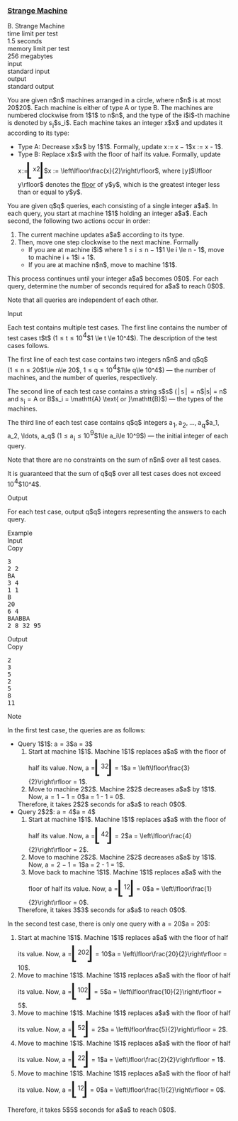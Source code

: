 <h3><a href="https://codeforces.com/contest/2156/problem/B" target="_blank" rel="noopener noreferrer">Strange Machine</a></h3>

<div class="header"><div class="title">B. Strange Machine</div><div class="time-limit"><div class="property-title">time limit per test</div>1.5 seconds</div><div class="memory-limit"><div class="property-title">memory limit per test</div>256 megabytes</div><div class="input-file input-standard"><div class="property-title">input</div>standard input</div><div class="output-file output-standard"><div class="property-title">output</div>standard output</div></div><div><p>   </p><p>You are given <span class="MathJax_Preview" style="color: inherit;"><span class="MJXp-math" id="MJXp-Span-1"><span class="MJXp-mi MJXp-italic" id="MJXp-Span-2">n</span></span></span>$n$ machines arranged in a circle, where <span class="MathJax_Preview" style="color: inherit;"><span class="MJXp-math" id="MJXp-Span-3"><span class="MJXp-mi MJXp-italic" id="MJXp-Span-4">n</span></span></span>$n$ is at most <span class="MathJax_Preview" style="color: inherit;"><span class="MJXp-math" id="MJXp-Span-5"><span class="MJXp-mn" id="MJXp-Span-6">20</span></span></span>$20$. Each machine is either of type <span class="tex-font-style-tt">A</span> or type <span class="tex-font-style-tt">B</span>. The machines are numbered clockwise from <span class="MathJax_Preview" style="color: inherit;"><span class="MJXp-math" id="MJXp-Span-7"><span class="MJXp-mn" id="MJXp-Span-8">1</span></span></span>$1$ to <span class="MathJax_Preview" style="color: inherit;"><span class="MJXp-math" id="MJXp-Span-9"><span class="MJXp-mi MJXp-italic" id="MJXp-Span-10">n</span></span></span>$n$, and the type of the <span class="MathJax_Preview" style="color: inherit;"><span class="MJXp-math" id="MJXp-Span-11"><span class="MJXp-mi MJXp-italic" id="MJXp-Span-12">i</span></span></span>$i$-th machine is denoted by <span class="MathJax_Preview" style="color: inherit;"><span class="MJXp-math" id="MJXp-Span-13"><span class="MJXp-msubsup" id="MJXp-Span-14"><span class="MJXp-mi MJXp-italic" id="MJXp-Span-15" style="margin-right: 0.05em;">s</span><span class="MJXp-mi MJXp-italic MJXp-script" id="MJXp-Span-16" style="vertical-align: -0.4em;">i</span></span></span></span>$s_i$. Each machine takes an integer <span class="MathJax_Preview" style="color: inherit;"><span class="MJXp-math" id="MJXp-Span-17"><span class="MJXp-mi MJXp-italic" id="MJXp-Span-18">x</span></span></span>$x$ and updates it according to its type:</p><ul> <li> Type <span class="tex-font-style-tt">A</span>: Decrease <span class="MathJax_Preview" style="color: inherit;"><span class="MJXp-math" id="MJXp-Span-19"><span class="MJXp-mi MJXp-italic" id="MJXp-Span-20">x</span></span></span>$x$ by <span class="MathJax_Preview" style="color: inherit;"><span class="MJXp-math" id="MJXp-Span-21"><span class="MJXp-mn" id="MJXp-Span-22">1</span></span></span>$1$. Formally, update <span class="MathJax_Preview" style="color: inherit;"><span class="MJXp-math" id="MJXp-Span-23"><span class="MJXp-mi MJXp-italic" id="MJXp-Span-24">x</span><span class="MJXp-mo" id="MJXp-Span-25" style="margin-left: 0.111em; margin-right: 0.167em;">:=</span><span class="MJXp-mi MJXp-italic" id="MJXp-Span-26">x</span><span class="MJXp-mo" id="MJXp-Span-27" style="margin-left: 0.267em; margin-right: 0.267em;">−</span><span class="MJXp-mn" id="MJXp-Span-28">1</span></span></span>$x := x - 1$. </li><li> Type <span class="tex-font-style-tt">B</span>: Replace <span class="MathJax_Preview" style="color: inherit;"><span class="MJXp-math" id="MJXp-Span-29"><span class="MJXp-mi MJXp-italic" id="MJXp-Span-30">x</span></span></span>$x$ with the floor of half its value. Formally, update <span class="MathJax_Preview" style="color: inherit;"><span class="MJXp-math" id="MJXp-Span-31"><span class="MJXp-mi MJXp-italic" id="MJXp-Span-32">x</span><span class="MJXp-mo" id="MJXp-Span-33" style="margin-left: 0.111em; margin-right: 0.167em;">:=</span><span class="MJXp-mrow" id="MJXp-Span-34"><span class="MJXp-mo" id="MJXp-Span-35" style="margin-left: 0em; margin-right: 0em; vertical-align: -0.5em;"><span class="MJXp-right MJXp-scale5" style="font-size: 3em; margin-left: -0.18em;">⌊</span></span><span class="MJXp-mfrac" id="MJXp-Span-36" style="vertical-align: 0.25em;"><span class="MJXp-box MJXp-script"><span class="MJXp-mi MJXp-italic" id="MJXp-Span-37">x</span></span><span class="MJXp-box" style="margin-top: -0.9em;"><span class="MJXp-denom"><span><span class="MJXp-rule" style="height: 1em; border-top: none; border-bottom: 1px solid; margin: 0.1em 0px;"></span></span><span><span class="MJXp-box MJXp-script"><span class="MJXp-mn" id="MJXp-Span-38">2</span></span></span></span></span></span><span class="MJXp-mo" id="MJXp-Span-39" style="margin-left: 0em; margin-right: 0em; vertical-align: -0.5em;"><span class="MJXp-right MJXp-scale5" style="font-size: 3em; margin-left: -0.18em;">⌋</span></span></span></span></span>$x := \left\lfloor\frac{x}{2}\right\rfloor$, where <span class="MathJax_Preview" style="color: inherit;"><span class="MJXp-math" id="MJXp-Span-40"><span class="MJXp-mo" id="MJXp-Span-41" style="margin-left: 0em; margin-right: 0em;">⌊</span><span class="MJXp-mi MJXp-italic" id="MJXp-Span-42">y</span><span class="MJXp-mo" id="MJXp-Span-43" style="margin-left: 0em; margin-right: 0em;">⌋</span></span></span>$\lfloor y\rfloor$ denotes the <a href="https://en.wikipedia.org/wiki/Floor_and_ceiling_functions">floor</a> of <span class="MathJax_Preview" style="color: inherit;"><span class="MJXp-math" id="MJXp-Span-44"><span class="MJXp-mi MJXp-italic" id="MJXp-Span-45">y</span></span></span>$y$, which is the greatest integer less than or equal to <span class="MathJax_Preview" style="color: inherit;"><span class="MJXp-math" id="MJXp-Span-46"><span class="MJXp-mi MJXp-italic" id="MJXp-Span-47">y</span></span></span>$y$.  </li></ul><p>You are given <span class="MathJax_Preview" style="color: inherit;"><span class="MJXp-math" id="MJXp-Span-48"><span class="MJXp-mi MJXp-italic" id="MJXp-Span-49">q</span></span></span>$q$ queries, each consisting of a single integer <span class="MathJax_Preview" style="color: inherit;"><span class="MJXp-math" id="MJXp-Span-50"><span class="MJXp-mi MJXp-italic" id="MJXp-Span-51">a</span></span></span>$a$. In each query, you start at machine <span class="MathJax_Preview" style="color: inherit;"><span class="MJXp-math" id="MJXp-Span-52"><span class="MJXp-mn" id="MJXp-Span-53">1</span></span></span>$1$ holding an integer <span class="MathJax_Preview" style="color: inherit;"><span class="MJXp-math" id="MJXp-Span-54"><span class="MJXp-mi MJXp-italic" id="MJXp-Span-55">a</span></span></span>$a$. Each second, the following two actions occur in order:</p><ol> <li> The current machine updates <span class="MathJax_Preview" style="color: inherit;"><span class="MJXp-math" id="MJXp-Span-56"><span class="MJXp-mi MJXp-italic" id="MJXp-Span-57">a</span></span></span>$a$ according to its type. </li><li> Then, move one step clockwise to the next machine. Formally <ul> <li> If you are at machine <span class="MathJax_Preview" style="color: inherit;"><span class="MJXp-math" id="MJXp-Span-58"><span class="MJXp-mi MJXp-italic" id="MJXp-Span-59">i</span></span></span>$i$ where <span class="MathJax_Preview" style="color: inherit;"><span class="MJXp-math" id="MJXp-Span-60"><span class="MJXp-mn" id="MJXp-Span-61">1</span><span class="MJXp-mo" id="MJXp-Span-62" style="margin-left: 0.333em; margin-right: 0.333em;">≤</span><span class="MJXp-mi MJXp-italic" id="MJXp-Span-63">i</span><span class="MJXp-mo" id="MJXp-Span-64" style="margin-left: 0.333em; margin-right: 0.333em;">≤</span><span class="MJXp-mi MJXp-italic" id="MJXp-Span-65">n</span><span class="MJXp-mo" id="MJXp-Span-66" style="margin-left: 0.267em; margin-right: 0.267em;">−</span><span class="MJXp-mn" id="MJXp-Span-67">1</span></span></span>$1 \le i \le n - 1$, move to machine <span class="MathJax_Preview" style="color: inherit;"><span class="MJXp-math" id="MJXp-Span-68"><span class="MJXp-mi MJXp-italic" id="MJXp-Span-69">i</span><span class="MJXp-mo" id="MJXp-Span-70" style="margin-left: 0.267em; margin-right: 0.267em;">+</span><span class="MJXp-mn" id="MJXp-Span-71">1</span></span></span>$i + 1$. </li><li> If you are at machine <span class="MathJax_Preview" style="color: inherit;"><span class="MJXp-math" id="MJXp-Span-72"><span class="MJXp-mi MJXp-italic" id="MJXp-Span-73">n</span></span></span>$n$, move to machine <span class="MathJax_Preview" style="color: inherit;"><span class="MJXp-math" id="MJXp-Span-74"><span class="MJXp-mn" id="MJXp-Span-75">1</span></span></span>$1$. </li></ul> </li></ol><p>This process continues until your integer <span class="MathJax_Preview" style="color: inherit;"><span class="MJXp-math" id="MJXp-Span-76"><span class="MJXp-mi MJXp-italic" id="MJXp-Span-77">a</span></span></span>$a$ becomes <span class="MathJax_Preview" style="color: inherit;"><span class="MJXp-math" id="MJXp-Span-78"><span class="MJXp-mn" id="MJXp-Span-79">0</span></span></span>$0$. For each query, determine the number of seconds required for <span class="MathJax_Preview" style="color: inherit;"><span class="MJXp-math" id="MJXp-Span-80"><span class="MJXp-mi MJXp-italic" id="MJXp-Span-81">a</span></span></span>$a$ to reach <span class="MathJax_Preview" style="color: inherit;"><span class="MJXp-math" id="MJXp-Span-82"><span class="MJXp-mn" id="MJXp-Span-83">0</span></span></span>$0$.</p><p>Note that all queries are independent of each other.</p></div><div class="input-specification"><div class="section-title">Input</div><p>Each test contains multiple test cases. The first line contains the number of test cases <span class="MathJax_Preview" style="color: inherit;"><span class="MJXp-math" id="MJXp-Span-84"><span class="MJXp-mi MJXp-italic" id="MJXp-Span-85">t</span></span></span>$t$ (<span class="MathJax_Preview" style="color: inherit;"><span class="MJXp-math" id="MJXp-Span-86"><span class="MJXp-mn" id="MJXp-Span-87">1</span><span class="MJXp-mo" id="MJXp-Span-88" style="margin-left: 0.333em; margin-right: 0.333em;">≤</span><span class="MJXp-mi MJXp-italic" id="MJXp-Span-89">t</span><span class="MJXp-mo" id="MJXp-Span-90" style="margin-left: 0.333em; margin-right: 0.333em;">≤</span><span class="MJXp-msubsup" id="MJXp-Span-91"><span class="MJXp-mn" id="MJXp-Span-92" style="margin-right: 0.05em;">10</span><span class="MJXp-mn MJXp-script" id="MJXp-Span-93" style="vertical-align: 0.5em;">4</span></span></span></span>$1 \le t \le 10^4$). The description of the test cases follows. </p><p>The first line of each test case contains two integers <span class="MathJax_Preview" style="color: inherit;"><span class="MJXp-math" id="MJXp-Span-94"><span class="MJXp-mi MJXp-italic" id="MJXp-Span-95">n</span></span></span>$n$ and <span class="MathJax_Preview" style="color: inherit;"><span class="MJXp-math" id="MJXp-Span-96"><span class="MJXp-mi MJXp-italic" id="MJXp-Span-97">q</span></span></span>$q$ (<span class="MathJax_Preview" style="color: inherit;"><span class="MJXp-math" id="MJXp-Span-98"><span class="MJXp-mn" id="MJXp-Span-99">1</span><span class="MJXp-mo" id="MJXp-Span-100" style="margin-left: 0.333em; margin-right: 0.333em;">≤</span><span class="MJXp-mi MJXp-italic" id="MJXp-Span-101">n</span><span class="MJXp-mo" id="MJXp-Span-102" style="margin-left: 0.333em; margin-right: 0.333em;">≤</span><span class="MJXp-mn" id="MJXp-Span-103">20</span></span></span>$1\le n\le 20$, <span class="MathJax_Preview" style="color: inherit;"><span class="MJXp-math" id="MJXp-Span-104"><span class="MJXp-mn" id="MJXp-Span-105">1</span><span class="MJXp-mo" id="MJXp-Span-106" style="margin-left: 0.333em; margin-right: 0.333em;">≤</span><span class="MJXp-mi MJXp-italic" id="MJXp-Span-107">q</span><span class="MJXp-mo" id="MJXp-Span-108" style="margin-left: 0.333em; margin-right: 0.333em;">≤</span><span class="MJXp-msubsup" id="MJXp-Span-109"><span class="MJXp-mn" id="MJXp-Span-110" style="margin-right: 0.05em;">10</span><span class="MJXp-mn MJXp-script" id="MJXp-Span-111" style="vertical-align: 0.5em;">4</span></span></span></span>$1\le q\le 10^4$) — the number of machines, and the number of queries, respectively.</p><p>The second line of each test case contains a string <span class="MathJax_Preview" style="color: inherit;"><span class="MJXp-math" id="MJXp-Span-112"><span class="MJXp-mi MJXp-italic" id="MJXp-Span-113">s</span></span></span>$s$ (<span class="MathJax_Preview" style="color: inherit;"><span class="MJXp-math" id="MJXp-Span-114"><span class="MJXp-mrow" id="MJXp-Span-115"><span class="MJXp-mo" id="MJXp-Span-116" style="margin-left: 0.167em; margin-right: 0.167em;">|</span></span><span class="MJXp-mi MJXp-italic" id="MJXp-Span-117">s</span><span class="MJXp-mrow" id="MJXp-Span-118"><span class="MJXp-mo" id="MJXp-Span-119" style="margin-left: 0.167em; margin-right: 0.167em;">|</span></span><span class="MJXp-mo" id="MJXp-Span-120" style="margin-left: 0.333em; margin-right: 0.333em;">=</span><span class="MJXp-mi MJXp-italic" id="MJXp-Span-121">n</span></span></span>$|s| = n$ and <span class="MathJax_Preview" style="color: inherit;"><span class="MJXp-math" id="MJXp-Span-122"><span class="MJXp-msubsup" id="MJXp-Span-123"><span class="MJXp-mi MJXp-italic" id="MJXp-Span-124" style="margin-right: 0.05em;">s</span><span class="MJXp-mi MJXp-italic MJXp-script" id="MJXp-Span-125" style="vertical-align: -0.4em;">i</span></span><span class="MJXp-mo" id="MJXp-Span-126" style="margin-left: 0.333em; margin-right: 0.333em;">=</span><span class="MJXp-mrow" id="MJXp-Span-127"><span class="MJXp-mi MJXp-mono" id="MJXp-Span-128">A</span></span><span class="MJXp-mtext" id="MJXp-Span-129"> or </span><span class="MJXp-mrow" id="MJXp-Span-130"><span class="MJXp-mi MJXp-mono" id="MJXp-Span-131">B</span></span></span></span>$s_i = \mathtt{A} \text{ or }\mathtt{B}$) — the types of the machines.</p><p>The third line of each test case contains <span class="MathJax_Preview" style="color: inherit;"><span class="MJXp-math" id="MJXp-Span-132"><span class="MJXp-mi MJXp-italic" id="MJXp-Span-133">q</span></span></span>$q$ integers <span class="MathJax_Preview" style="color: inherit;"><span class="MJXp-math" id="MJXp-Span-134"><span class="MJXp-msubsup" id="MJXp-Span-135"><span class="MJXp-mi MJXp-italic" id="MJXp-Span-136" style="margin-right: 0.05em;">a</span><span class="MJXp-mn MJXp-script" id="MJXp-Span-137" style="vertical-align: -0.4em;">1</span></span><span class="MJXp-mo" id="MJXp-Span-138" style="margin-left: 0em; margin-right: 0.222em;">,</span><span class="MJXp-msubsup" id="MJXp-Span-139"><span class="MJXp-mi MJXp-italic" id="MJXp-Span-140" style="margin-right: 0.05em;">a</span><span class="MJXp-mn MJXp-script" id="MJXp-Span-141" style="vertical-align: -0.4em;">2</span></span><span class="MJXp-mo" id="MJXp-Span-142" style="margin-left: 0em; margin-right: 0.222em;">,</span><span class="MJXp-mo" id="MJXp-Span-143" style="margin-left: 0em; margin-right: 0em;">…</span><span class="MJXp-mo" id="MJXp-Span-144" style="margin-left: 0em; margin-right: 0.222em;">,</span><span class="MJXp-msubsup" id="MJXp-Span-145"><span class="MJXp-mi MJXp-italic" id="MJXp-Span-146" style="margin-right: 0.05em;">a</span><span class="MJXp-mi MJXp-italic MJXp-script" id="MJXp-Span-147" style="vertical-align: -0.4em;">q</span></span></span></span>$a_1, a_2, \ldots, a_q$ (<span class="MathJax_Preview" style="color: inherit;"><span class="MJXp-math" id="MJXp-Span-148"><span class="MJXp-mn" id="MJXp-Span-149">1</span><span class="MJXp-mo" id="MJXp-Span-150" style="margin-left: 0.333em; margin-right: 0.333em;">≤</span><span class="MJXp-msubsup" id="MJXp-Span-151"><span class="MJXp-mi MJXp-italic" id="MJXp-Span-152" style="margin-right: 0.05em;">a</span><span class="MJXp-mi MJXp-italic MJXp-script" id="MJXp-Span-153" style="vertical-align: -0.4em;">i</span></span><span class="MJXp-mo" id="MJXp-Span-154" style="margin-left: 0.333em; margin-right: 0.333em;">≤</span><span class="MJXp-msubsup" id="MJXp-Span-155"><span class="MJXp-mn" id="MJXp-Span-156" style="margin-right: 0.05em;">10</span><span class="MJXp-mn MJXp-script" id="MJXp-Span-157" style="vertical-align: 0.5em;">9</span></span></span></span>$1\le a_i\le 10^9$) — the initial integer of each query.</p><p>Note that there are no constraints on the sum of <span class="MathJax_Preview" style="color: inherit;"><span class="MJXp-math" id="MJXp-Span-158"><span class="MJXp-mi MJXp-italic" id="MJXp-Span-159">n</span></span></span>$n$ over all test cases. </p><p>It is guaranteed that the sum of <span class="MathJax_Preview" style="color: inherit;"><span class="MJXp-math" id="MJXp-Span-160"><span class="MJXp-mi MJXp-italic" id="MJXp-Span-161">q</span></span></span>$q$ over all test cases does not exceed <span class="MathJax_Preview" style="color: inherit;"><span class="MJXp-math" id="MJXp-Span-162"><span class="MJXp-msubsup" id="MJXp-Span-163"><span class="MJXp-mn" id="MJXp-Span-164" style="margin-right: 0.05em;">10</span><span class="MJXp-mn MJXp-script" id="MJXp-Span-165" style="vertical-align: 0.5em;">4</span></span></span></span>$10^4$. </p></div><div class="output-specification"><div class="section-title">Output</div><p>For each test case, output <span class="MathJax_Preview" style="color: inherit;"><span class="MJXp-math" id="MJXp-Span-166"><span class="MJXp-mi MJXp-italic" id="MJXp-Span-167">q</span></span></span>$q$ integers representing the answers to each query.</p></div><div class="sample-tests"><div class="section-title">Example</div><div class="sample-test"><div class="input"><div class="title">Input<div title="Copy" data-clipboard-target="#id008377690976518045" id="id00018888943386419443" class="input-output-copier">Copy</div></div><pre id="id008377690976518045"><div class="test-example-line test-example-line-even test-example-line-0">3</div><div class="test-example-line test-example-line-odd test-example-line-1">2 2</div><div class="test-example-line test-example-line-odd test-example-line-1">BA</div><div class="test-example-line test-example-line-odd test-example-line-1">3 4</div><div class="test-example-line test-example-line-even test-example-line-2">1 1</div><div class="test-example-line test-example-line-even test-example-line-2">B</div><div class="test-example-line test-example-line-even test-example-line-2">20</div><div class="test-example-line test-example-line-odd test-example-line-3">6 4</div><div class="test-example-line test-example-line-odd test-example-line-3">BAABBA</div><div class="test-example-line test-example-line-odd test-example-line-3">2 8 32 95</div></pre></div><div class="output"><div class="title">Output<div title="Copy" data-clipboard-target="#id001797330364051697" id="id0023715342133277295" class="input-output-copier">Copy</div></div><pre id="id001797330364051697"><div class="test-example-line test-example-line-odd test-example-line-1">2</div><div class="test-example-line test-example-line-odd test-example-line-1">3</div><div class="test-example-line test-example-line-even test-example-line-2">5</div><div class="test-example-line test-example-line-odd test-example-line-3">2</div><div class="test-example-line test-example-line-odd test-example-line-3">5</div><div class="test-example-line test-example-line-odd test-example-line-3">8</div><div class="test-example-line test-example-line-odd test-example-line-3">11</div></pre></div></div></div><div class="note"><div class="section-title">Note</div><p>In the first test case, the queries are as follows:</p><ul> <li> Query <span class="MathJax_Preview" style="color: inherit;"><span class="MJXp-math" id="MJXp-Span-168"><span class="MJXp-mn" id="MJXp-Span-169">1</span></span></span>$1$: <span class="MathJax_Preview" style="color: inherit;"><span class="MJXp-math" id="MJXp-Span-170"><span class="MJXp-mi MJXp-italic" id="MJXp-Span-171">a</span><span class="MJXp-mo" id="MJXp-Span-172" style="margin-left: 0.333em; margin-right: 0.333em;">=</span><span class="MJXp-mn" id="MJXp-Span-173">3</span></span></span>$a = 3$ <ol> <li> Start at machine <span class="MathJax_Preview" style="color: inherit;"><span class="MJXp-math" id="MJXp-Span-174"><span class="MJXp-mn" id="MJXp-Span-175">1</span></span></span>$1$. Machine <span class="MathJax_Preview" style="color: inherit;"><span class="MJXp-math" id="MJXp-Span-176"><span class="MJXp-mn" id="MJXp-Span-177">1</span></span></span>$1$ replaces <span class="MathJax_Preview" style="color: inherit;"><span class="MJXp-math" id="MJXp-Span-178"><span class="MJXp-mi MJXp-italic" id="MJXp-Span-179">a</span></span></span>$a$ with the floor of half its value. Now, <span class="MathJax_Preview" style="color: inherit;"><span class="MJXp-math" id="MJXp-Span-180"><span class="MJXp-mi MJXp-italic" id="MJXp-Span-181">a</span><span class="MJXp-mo" id="MJXp-Span-182" style="margin-left: 0.333em; margin-right: 0.333em;">=</span><span class="MJXp-mrow" id="MJXp-Span-183"><span class="MJXp-mo" id="MJXp-Span-184" style="margin-left: 0em; margin-right: 0em; vertical-align: -0.5em;"><span class="MJXp-right MJXp-scale5" style="font-size: 3em; margin-left: -0.18em;">⌊</span></span><span class="MJXp-mfrac" id="MJXp-Span-185" style="vertical-align: 0.25em;"><span class="MJXp-box MJXp-script"><span class="MJXp-mn" id="MJXp-Span-186">3</span></span><span class="MJXp-box" style="margin-top: -0.9em;"><span class="MJXp-denom"><span><span class="MJXp-rule" style="height: 1em; border-top: none; border-bottom: 1px solid; margin: 0.1em 0px;"></span></span><span><span class="MJXp-box MJXp-script"><span class="MJXp-mn" id="MJXp-Span-187">2</span></span></span></span></span></span><span class="MJXp-mo" id="MJXp-Span-188" style="margin-left: 0em; margin-right: 0em; vertical-align: -0.5em;"><span class="MJXp-right MJXp-scale5" style="font-size: 3em; margin-left: -0.18em;">⌋</span></span></span><span class="MJXp-mo" id="MJXp-Span-189" style="margin-left: 0.333em; margin-right: 0.333em;">=</span><span class="MJXp-mn" id="MJXp-Span-190">1</span></span></span>$a = \left\lfloor\frac{3}{2}\right\rfloor = 1$. </li><li> Move to machine <span class="MathJax_Preview" style="color: inherit;"><span class="MJXp-math" id="MJXp-Span-191"><span class="MJXp-mn" id="MJXp-Span-192">2</span></span></span>$2$. Machine <span class="MathJax_Preview" style="color: inherit;"><span class="MJXp-math" id="MJXp-Span-193"><span class="MJXp-mn" id="MJXp-Span-194">2</span></span></span>$2$ decreases <span class="MathJax_Preview" style="color: inherit;"><span class="MJXp-math" id="MJXp-Span-195"><span class="MJXp-mi MJXp-italic" id="MJXp-Span-196">a</span></span></span>$a$ by <span class="MathJax_Preview" style="color: inherit;"><span class="MJXp-math" id="MJXp-Span-197"><span class="MJXp-mn" id="MJXp-Span-198">1</span></span></span>$1$. Now, <span class="MathJax_Preview" style="color: inherit;"><span class="MJXp-math" id="MJXp-Span-199"><span class="MJXp-mi MJXp-italic" id="MJXp-Span-200">a</span><span class="MJXp-mo" id="MJXp-Span-201" style="margin-left: 0.333em; margin-right: 0.333em;">=</span><span class="MJXp-mn" id="MJXp-Span-202">1</span><span class="MJXp-mo" id="MJXp-Span-203" style="margin-left: 0.267em; margin-right: 0.267em;">−</span><span class="MJXp-mn" id="MJXp-Span-204">1</span><span class="MJXp-mo" id="MJXp-Span-205" style="margin-left: 0.333em; margin-right: 0.333em;">=</span><span class="MJXp-mn" id="MJXp-Span-206">0</span></span></span>$a = 1 - 1 = 0$. </li></ol> Therefore, it takes <span class="MathJax_Preview" style="color: inherit;"><span class="MJXp-math" id="MJXp-Span-207"><span class="MJXp-mn" id="MJXp-Span-208">2</span></span></span>$2$ seconds for <span class="MathJax_Preview" style="color: inherit;"><span class="MJXp-math" id="MJXp-Span-209"><span class="MJXp-mi MJXp-italic" id="MJXp-Span-210">a</span></span></span>$a$ to reach <span class="MathJax_Preview" style="color: inherit;"><span class="MJXp-math" id="MJXp-Span-211"><span class="MJXp-mn" id="MJXp-Span-212">0</span></span></span>$0$.</li><li> Query <span class="MathJax_Preview" style="color: inherit;"><span class="MJXp-math" id="MJXp-Span-213"><span class="MJXp-mn" id="MJXp-Span-214">2</span></span></span>$2$: <span class="MathJax_Preview" style="color: inherit;"><span class="MJXp-math" id="MJXp-Span-215"><span class="MJXp-mi MJXp-italic" id="MJXp-Span-216">a</span><span class="MJXp-mo" id="MJXp-Span-217" style="margin-left: 0.333em; margin-right: 0.333em;">=</span><span class="MJXp-mn" id="MJXp-Span-218">4</span></span></span>$a = 4$ <ol> <li> Start at machine <span class="MathJax_Preview" style="color: inherit;"><span class="MJXp-math" id="MJXp-Span-219"><span class="MJXp-mn" id="MJXp-Span-220">1</span></span></span>$1$. Machine <span class="MathJax_Preview" style="color: inherit;"><span class="MJXp-math" id="MJXp-Span-221"><span class="MJXp-mn" id="MJXp-Span-222">1</span></span></span>$1$ replaces <span class="MathJax_Preview" style="color: inherit;"><span class="MJXp-math" id="MJXp-Span-223"><span class="MJXp-mi MJXp-italic" id="MJXp-Span-224">a</span></span></span>$a$ with the floor of half its value. Now, <span class="MathJax_Preview" style="color: inherit;"><span class="MJXp-math" id="MJXp-Span-225"><span class="MJXp-mi MJXp-italic" id="MJXp-Span-226">a</span><span class="MJXp-mo" id="MJXp-Span-227" style="margin-left: 0.333em; margin-right: 0.333em;">=</span><span class="MJXp-mrow" id="MJXp-Span-228"><span class="MJXp-mo" id="MJXp-Span-229" style="margin-left: 0em; margin-right: 0em; vertical-align: -0.5em;"><span class="MJXp-right MJXp-scale5" style="font-size: 3em; margin-left: -0.18em;">⌊</span></span><span class="MJXp-mfrac" id="MJXp-Span-230" style="vertical-align: 0.25em;"><span class="MJXp-box MJXp-script"><span class="MJXp-mn" id="MJXp-Span-231">4</span></span><span class="MJXp-box" style="margin-top: -0.9em;"><span class="MJXp-denom"><span><span class="MJXp-rule" style="height: 1em; border-top: none; border-bottom: 1px solid; margin: 0.1em 0px;"></span></span><span><span class="MJXp-box MJXp-script"><span class="MJXp-mn" id="MJXp-Span-232">2</span></span></span></span></span></span><span class="MJXp-mo" id="MJXp-Span-233" style="margin-left: 0em; margin-right: 0em; vertical-align: -0.5em;"><span class="MJXp-right MJXp-scale5" style="font-size: 3em; margin-left: -0.18em;">⌋</span></span></span><span class="MJXp-mo" id="MJXp-Span-234" style="margin-left: 0.333em; margin-right: 0.333em;">=</span><span class="MJXp-mn" id="MJXp-Span-235">2</span></span></span>$a = \left\lfloor\frac{4}{2}\right\rfloor = 2$. </li><li> Move to machine <span class="MathJax_Preview" style="color: inherit;"><span class="MJXp-math" id="MJXp-Span-236"><span class="MJXp-mn" id="MJXp-Span-237">2</span></span></span>$2$. Machine <span class="MathJax_Preview" style="color: inherit;"><span class="MJXp-math" id="MJXp-Span-238"><span class="MJXp-mn" id="MJXp-Span-239">2</span></span></span>$2$ decreases <span class="MathJax_Preview" style="color: inherit;"><span class="MJXp-math" id="MJXp-Span-240"><span class="MJXp-mi MJXp-italic" id="MJXp-Span-241">a</span></span></span>$a$ by <span class="MathJax_Preview" style="color: inherit;"><span class="MJXp-math" id="MJXp-Span-242"><span class="MJXp-mn" id="MJXp-Span-243">1</span></span></span>$1$. Now, <span class="MathJax_Preview" style="color: inherit;"><span class="MJXp-math" id="MJXp-Span-244"><span class="MJXp-mi MJXp-italic" id="MJXp-Span-245">a</span><span class="MJXp-mo" id="MJXp-Span-246" style="margin-left: 0.333em; margin-right: 0.333em;">=</span><span class="MJXp-mn" id="MJXp-Span-247">2</span><span class="MJXp-mo" id="MJXp-Span-248" style="margin-left: 0.267em; margin-right: 0.267em;">−</span><span class="MJXp-mn" id="MJXp-Span-249">1</span><span class="MJXp-mo" id="MJXp-Span-250" style="margin-left: 0.333em; margin-right: 0.333em;">=</span><span class="MJXp-mn" id="MJXp-Span-251">1</span></span></span>$a = 2 - 1 = 1$. </li><li> Move back to machine <span class="MathJax_Preview" style="color: inherit;"><span class="MJXp-math" id="MJXp-Span-252"><span class="MJXp-mn" id="MJXp-Span-253">1</span></span></span>$1$. Machine <span class="MathJax_Preview" style="color: inherit;"><span class="MJXp-math" id="MJXp-Span-254"><span class="MJXp-mn" id="MJXp-Span-255">1</span></span></span>$1$ replaces <span class="MathJax_Preview" style="color: inherit;"><span class="MJXp-math" id="MJXp-Span-256"><span class="MJXp-mi MJXp-italic" id="MJXp-Span-257">a</span></span></span>$a$ with the floor of half its value. Now, <span class="MathJax_Preview" style="color: inherit;"><span class="MJXp-math" id="MJXp-Span-258"><span class="MJXp-mi MJXp-italic" id="MJXp-Span-259">a</span><span class="MJXp-mo" id="MJXp-Span-260" style="margin-left: 0.333em; margin-right: 0.333em;">=</span><span class="MJXp-mrow" id="MJXp-Span-261"><span class="MJXp-mo" id="MJXp-Span-262" style="margin-left: 0em; margin-right: 0em; vertical-align: -0.5em;"><span class="MJXp-right MJXp-scale5" style="font-size: 3em; margin-left: -0.18em;">⌊</span></span><span class="MJXp-mfrac" id="MJXp-Span-263" style="vertical-align: 0.25em;"><span class="MJXp-box MJXp-script"><span class="MJXp-mn" id="MJXp-Span-264">1</span></span><span class="MJXp-box" style="margin-top: -0.9em;"><span class="MJXp-denom"><span><span class="MJXp-rule" style="height: 1em; border-top: none; border-bottom: 1px solid; margin: 0.1em 0px;"></span></span><span><span class="MJXp-box MJXp-script"><span class="MJXp-mn" id="MJXp-Span-265">2</span></span></span></span></span></span><span class="MJXp-mo" id="MJXp-Span-266" style="margin-left: 0em; margin-right: 0em; vertical-align: -0.5em;"><span class="MJXp-right MJXp-scale5" style="font-size: 3em; margin-left: -0.18em;">⌋</span></span></span><span class="MJXp-mo" id="MJXp-Span-267" style="margin-left: 0.333em; margin-right: 0.333em;">=</span><span class="MJXp-mn" id="MJXp-Span-268">0</span></span></span>$a = \left\lfloor\frac{1}{2}\right\rfloor = 0$. </li></ol> Therefore, it takes <span class="MathJax_Preview" style="color: inherit;"><span class="MJXp-math" id="MJXp-Span-269"><span class="MJXp-mn" id="MJXp-Span-270">3</span></span></span>$3$ seconds for <span class="MathJax_Preview" style="color: inherit;"><span class="MJXp-math" id="MJXp-Span-271"><span class="MJXp-mi MJXp-italic" id="MJXp-Span-272">a</span></span></span>$a$ to reach <span class="MathJax_Preview" style="color: inherit;"><span class="MJXp-math" id="MJXp-Span-273"><span class="MJXp-mn" id="MJXp-Span-274">0</span></span></span>$0$. </li></ul><p>In the second test case, there is only one query with <span class="MathJax_Preview" style="color: inherit;"><span class="MJXp-math" id="MJXp-Span-275"><span class="MJXp-mi MJXp-italic" id="MJXp-Span-276">a</span><span class="MJXp-mo" id="MJXp-Span-277" style="margin-left: 0.333em; margin-right: 0.333em;">=</span><span class="MJXp-mn" id="MJXp-Span-278">20</span></span></span>$a = 20$:</p><ol> <li> Start at machine <span class="MathJax_Preview" style="color: inherit;"><span class="MJXp-math" id="MJXp-Span-279"><span class="MJXp-mn" id="MJXp-Span-280">1</span></span></span>$1$. Machine <span class="MathJax_Preview" style="color: inherit;"><span class="MJXp-math" id="MJXp-Span-281"><span class="MJXp-mn" id="MJXp-Span-282">1</span></span></span>$1$ replaces <span class="MathJax_Preview" style="color: inherit;"><span class="MJXp-math" id="MJXp-Span-283"><span class="MJXp-mi MJXp-italic" id="MJXp-Span-284">a</span></span></span>$a$ with the floor of half its value. Now, <span class="MathJax_Preview" style="color: inherit;"><span class="MJXp-math" id="MJXp-Span-285"><span class="MJXp-mi MJXp-italic" id="MJXp-Span-286">a</span><span class="MJXp-mo" id="MJXp-Span-287" style="margin-left: 0.333em; margin-right: 0.333em;">=</span><span class="MJXp-mrow" id="MJXp-Span-288"><span class="MJXp-mo" id="MJXp-Span-289" style="margin-left: 0em; margin-right: 0em; vertical-align: -0.5em;"><span class="MJXp-right MJXp-scale5" style="font-size: 3em; margin-left: -0.18em;">⌊</span></span><span class="MJXp-mfrac" id="MJXp-Span-290" style="vertical-align: 0.25em;"><span class="MJXp-box MJXp-script"><span class="MJXp-mn" id="MJXp-Span-291">20</span></span><span class="MJXp-box" style="margin-top: -0.9em;"><span class="MJXp-denom"><span><span class="MJXp-rule" style="height: 1em; border-top: none; border-bottom: 1px solid; margin: 0.1em 0px;"></span></span><span><span class="MJXp-box MJXp-script"><span class="MJXp-mn" id="MJXp-Span-292">2</span></span></span></span></span></span><span class="MJXp-mo" id="MJXp-Span-293" style="margin-left: 0em; margin-right: 0em; vertical-align: -0.5em;"><span class="MJXp-right MJXp-scale5" style="font-size: 3em; margin-left: -0.18em;">⌋</span></span></span><span class="MJXp-mo" id="MJXp-Span-294" style="margin-left: 0.333em; margin-right: 0.333em;">=</span><span class="MJXp-mn" id="MJXp-Span-295">10</span></span></span>$a = \left\lfloor\frac{20}{2}\right\rfloor = 10$. </li><li> Move to machine <span class="MathJax_Preview" style="color: inherit;"><span class="MJXp-math" id="MJXp-Span-296"><span class="MJXp-mn" id="MJXp-Span-297">1</span></span></span>$1$. Machine <span class="MathJax_Preview" style="color: inherit;"><span class="MJXp-math" id="MJXp-Span-298"><span class="MJXp-mn" id="MJXp-Span-299">1</span></span></span>$1$ replaces <span class="MathJax_Preview" style="color: inherit;"><span class="MJXp-math" id="MJXp-Span-300"><span class="MJXp-mi MJXp-italic" id="MJXp-Span-301">a</span></span></span>$a$ with the floor of half its value. Now, <span class="MathJax_Preview" style="color: inherit;"><span class="MJXp-math" id="MJXp-Span-302"><span class="MJXp-mi MJXp-italic" id="MJXp-Span-303">a</span><span class="MJXp-mo" id="MJXp-Span-304" style="margin-left: 0.333em; margin-right: 0.333em;">=</span><span class="MJXp-mrow" id="MJXp-Span-305"><span class="MJXp-mo" id="MJXp-Span-306" style="margin-left: 0em; margin-right: 0em; vertical-align: -0.5em;"><span class="MJXp-right MJXp-scale5" style="font-size: 3em; margin-left: -0.18em;">⌊</span></span><span class="MJXp-mfrac" id="MJXp-Span-307" style="vertical-align: 0.25em;"><span class="MJXp-box MJXp-script"><span class="MJXp-mn" id="MJXp-Span-308">10</span></span><span class="MJXp-box" style="margin-top: -0.9em;"><span class="MJXp-denom"><span><span class="MJXp-rule" style="height: 1em; border-top: none; border-bottom: 1px solid; margin: 0.1em 0px;"></span></span><span><span class="MJXp-box MJXp-script"><span class="MJXp-mn" id="MJXp-Span-309">2</span></span></span></span></span></span><span class="MJXp-mo" id="MJXp-Span-310" style="margin-left: 0em; margin-right: 0em; vertical-align: -0.5em;"><span class="MJXp-right MJXp-scale5" style="font-size: 3em; margin-left: -0.18em;">⌋</span></span></span><span class="MJXp-mo" id="MJXp-Span-311" style="margin-left: 0.333em; margin-right: 0.333em;">=</span><span class="MJXp-mn" id="MJXp-Span-312">5</span></span></span>$a = \left\lfloor\frac{10}{2}\right\rfloor = 5$. </li><li> Move to machine <span class="MathJax_Preview" style="color: inherit;"><span class="MJXp-math" id="MJXp-Span-313"><span class="MJXp-mn" id="MJXp-Span-314">1</span></span></span>$1$. Machine <span class="MathJax_Preview" style="color: inherit;"><span class="MJXp-math" id="MJXp-Span-315"><span class="MJXp-mn" id="MJXp-Span-316">1</span></span></span>$1$ replaces <span class="MathJax_Preview" style="color: inherit;"><span class="MJXp-math" id="MJXp-Span-317"><span class="MJXp-mi MJXp-italic" id="MJXp-Span-318">a</span></span></span>$a$ with the floor of half its value. Now, <span class="MathJax_Preview" style="color: inherit;"><span class="MJXp-math" id="MJXp-Span-319"><span class="MJXp-mi MJXp-italic" id="MJXp-Span-320">a</span><span class="MJXp-mo" id="MJXp-Span-321" style="margin-left: 0.333em; margin-right: 0.333em;">=</span><span class="MJXp-mrow" id="MJXp-Span-322"><span class="MJXp-mo" id="MJXp-Span-323" style="margin-left: 0em; margin-right: 0em; vertical-align: -0.5em;"><span class="MJXp-right MJXp-scale5" style="font-size: 3em; margin-left: -0.18em;">⌊</span></span><span class="MJXp-mfrac" id="MJXp-Span-324" style="vertical-align: 0.25em;"><span class="MJXp-box MJXp-script"><span class="MJXp-mn" id="MJXp-Span-325">5</span></span><span class="MJXp-box" style="margin-top: -0.9em;"><span class="MJXp-denom"><span><span class="MJXp-rule" style="height: 1em; border-top: none; border-bottom: 1px solid; margin: 0.1em 0px;"></span></span><span><span class="MJXp-box MJXp-script"><span class="MJXp-mn" id="MJXp-Span-326">2</span></span></span></span></span></span><span class="MJXp-mo" id="MJXp-Span-327" style="margin-left: 0em; margin-right: 0em; vertical-align: -0.5em;"><span class="MJXp-right MJXp-scale5" style="font-size: 3em; margin-left: -0.18em;">⌋</span></span></span><span class="MJXp-mo" id="MJXp-Span-328" style="margin-left: 0.333em; margin-right: 0.333em;">=</span><span class="MJXp-mn" id="MJXp-Span-329">2</span></span></span>$a = \left\lfloor\frac{5}{2}\right\rfloor = 2$. </li><li> Move to machine <span class="MathJax_Preview" style="color: inherit;"><span class="MJXp-math" id="MJXp-Span-330"><span class="MJXp-mn" id="MJXp-Span-331">1</span></span></span>$1$. Machine <span class="MathJax_Preview" style="color: inherit;"><span class="MJXp-math" id="MJXp-Span-332"><span class="MJXp-mn" id="MJXp-Span-333">1</span></span></span>$1$ replaces <span class="MathJax_Preview" style="color: inherit;"><span class="MJXp-math" id="MJXp-Span-334"><span class="MJXp-mi MJXp-italic" id="MJXp-Span-335">a</span></span></span>$a$ with the floor of half its value. Now, <span class="MathJax_Preview" style="color: inherit;"><span class="MJXp-math" id="MJXp-Span-336"><span class="MJXp-mi MJXp-italic" id="MJXp-Span-337">a</span><span class="MJXp-mo" id="MJXp-Span-338" style="margin-left: 0.333em; margin-right: 0.333em;">=</span><span class="MJXp-mrow" id="MJXp-Span-339"><span class="MJXp-mo" id="MJXp-Span-340" style="margin-left: 0em; margin-right: 0em; vertical-align: -0.5em;"><span class="MJXp-right MJXp-scale5" style="font-size: 3em; margin-left: -0.18em;">⌊</span></span><span class="MJXp-mfrac" id="MJXp-Span-341" style="vertical-align: 0.25em;"><span class="MJXp-box MJXp-script"><span class="MJXp-mn" id="MJXp-Span-342">2</span></span><span class="MJXp-box" style="margin-top: -0.9em;"><span class="MJXp-denom"><span><span class="MJXp-rule" style="height: 1em; border-top: none; border-bottom: 1px solid; margin: 0.1em 0px;"></span></span><span><span class="MJXp-box MJXp-script"><span class="MJXp-mn" id="MJXp-Span-343">2</span></span></span></span></span></span><span class="MJXp-mo" id="MJXp-Span-344" style="margin-left: 0em; margin-right: 0em; vertical-align: -0.5em;"><span class="MJXp-right MJXp-scale5" style="font-size: 3em; margin-left: -0.18em;">⌋</span></span></span><span class="MJXp-mo" id="MJXp-Span-345" style="margin-left: 0.333em; margin-right: 0.333em;">=</span><span class="MJXp-mn" id="MJXp-Span-346">1</span></span></span>$a = \left\lfloor\frac{2}{2}\right\rfloor = 1$. </li><li> Move to machine <span class="MathJax_Preview" style="color: inherit;"><span class="MJXp-math" id="MJXp-Span-347"><span class="MJXp-mn" id="MJXp-Span-348">1</span></span></span>$1$. Machine <span class="MathJax_Preview" style="color: inherit;"><span class="MJXp-math" id="MJXp-Span-349"><span class="MJXp-mn" id="MJXp-Span-350">1</span></span></span>$1$ replaces <span class="MathJax_Preview" style="color: inherit;"><span class="MJXp-math" id="MJXp-Span-351"><span class="MJXp-mi MJXp-italic" id="MJXp-Span-352">a</span></span></span>$a$ with the floor of half its value. Now, <span class="MathJax_Preview" style="color: inherit;"><span class="MJXp-math" id="MJXp-Span-353"><span class="MJXp-mi MJXp-italic" id="MJXp-Span-354">a</span><span class="MJXp-mo" id="MJXp-Span-355" style="margin-left: 0.333em; margin-right: 0.333em;">=</span><span class="MJXp-mrow" id="MJXp-Span-356"><span class="MJXp-mo" id="MJXp-Span-357" style="margin-left: 0em; margin-right: 0em; vertical-align: -0.5em;"><span class="MJXp-right MJXp-scale5" style="font-size: 3em; margin-left: -0.18em;">⌊</span></span><span class="MJXp-mfrac" id="MJXp-Span-358" style="vertical-align: 0.25em;"><span class="MJXp-box MJXp-script"><span class="MJXp-mn" id="MJXp-Span-359">1</span></span><span class="MJXp-box" style="margin-top: -0.9em;"><span class="MJXp-denom"><span><span class="MJXp-rule" style="height: 1em; border-top: none; border-bottom: 1px solid; margin: 0.1em 0px;"></span></span><span><span class="MJXp-box MJXp-script"><span class="MJXp-mn" id="MJXp-Span-360">2</span></span></span></span></span></span><span class="MJXp-mo" id="MJXp-Span-361" style="margin-left: 0em; margin-right: 0em; vertical-align: -0.5em;"><span class="MJXp-right MJXp-scale5" style="font-size: 3em; margin-left: -0.18em;">⌋</span></span></span><span class="MJXp-mo" id="MJXp-Span-362" style="margin-left: 0.333em; margin-right: 0.333em;">=</span><span class="MJXp-mn" id="MJXp-Span-363">0</span></span></span>$a = \left\lfloor\frac{1}{2}\right\rfloor = 0$. </li></ol><p>Therefore, it takes <span class="MathJax_Preview" style="color: inherit;"><span class="MJXp-math" id="MJXp-Span-364"><span class="MJXp-mn" id="MJXp-Span-365">5</span></span></span>$5$ seconds for <span class="MathJax_Preview" style="color: inherit;"><span class="MJXp-math" id="MJXp-Span-366"><span class="MJXp-mi MJXp-italic" id="MJXp-Span-367">a</span></span></span>$a$ to reach <span class="MathJax_Preview" style="color: inherit;"><span class="MJXp-math" id="MJXp-Span-368"><span class="MJXp-mn" id="MJXp-Span-369">0</span></span></span>$0$.</p></div>